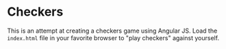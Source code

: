 # Checkers

This is an attempt at creating a checkers game using Angular JS. Load the `index.html` file in your favorite browser to "play checkers" against yourself.